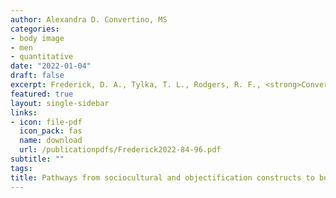 ```yaml
---
author: Alexandra D. Convertino, MS
categories:
- body image
- men
- quantitative
date: "2022-01-04"
draft: false
excerpt: Frederick, D. A., Tylka, T. L., Rodgers, R. F., <strong>Convertino, L.</strong>, Pennesi, J.-L., Parent, M. C., Brown, T. A., Compte, E. J., Cook-Cottone, C. P., Crerand, C. E., Malcarne, V. L., Nagata, J. M., Perez, M., Pila, E., Schaefer, L. M., Thompson, J. K., & Murray, S. B. (2022). Pathways from sociocultural and objectification constructs to body satisfaction among men&colon; The U.S. Body Project I. <em>Body Image, 41</em>, 84–96. https://doi.org/10.1016/j.bodyim.2022.01.018
featured: true
layout: single-sidebar
links:
- icon: file-pdf
  icon_pack: fas
  name: download
  url: /publicationpdfs/Frederick2022-84-96.pdf
subtitle: ""
tags:
title: Pathways from sociocultural and objectification constructs to body satisfaction among men&colon; The U.S. Body Project I
---
```


